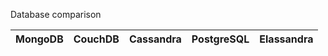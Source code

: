 Database comparison

| MongoDB        | CouchDB          | Cassandra        | PostgreSQL       | Elassandra       |
|----------------|:----------------:|:----------------:|:----------------:|:----------------:|